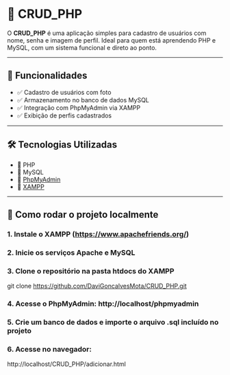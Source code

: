# 👤 CRUD_PHP

O **CRUD_PHP** é uma aplicação simples para cadastro de usuários com nome, senha e imagem de perfil. Ideal para quem está aprendendo PHP e MySQL, com um sistema funcional e direto ao ponto.

---

## 🚀 Funcionalidades

- ✅ Cadastro de usuários com foto
- ✅ Armazenamento no banco de dados MySQL
- ✅ Integração com PhpMyAdmin via XAMPP
- ✅ Exibição de perfis cadastrados

---

## 🛠️ Tecnologias Utilizadas

- 🔹 PHP
- 🔹 MySQL
- 🔹 [PhpMyAdmin](https://www.phpmyadmin.net/)
- 🔹 [XAMPP](https://www.apachefriends.org/)

---

## 🧪 Como rodar o projeto localmente


### 1. Instale o XAMPP (https://www.apachefriends.org/)
### 2. Inicie os serviços Apache e MySQL
### 3. Clone o repositório na pasta htdocs do XAMPP
git clone https://github.com/DaviGoncalvesMota/CRUD_PHP.git

### 4. Acesse o PhpMyAdmin: http://localhost/phpmyadmin
### 5. Crie um banco de dados e importe o arquivo .sql incluído no projeto

### 6. Acesse no navegador:
http://localhost/CRUD_PHP/adicionar.html
